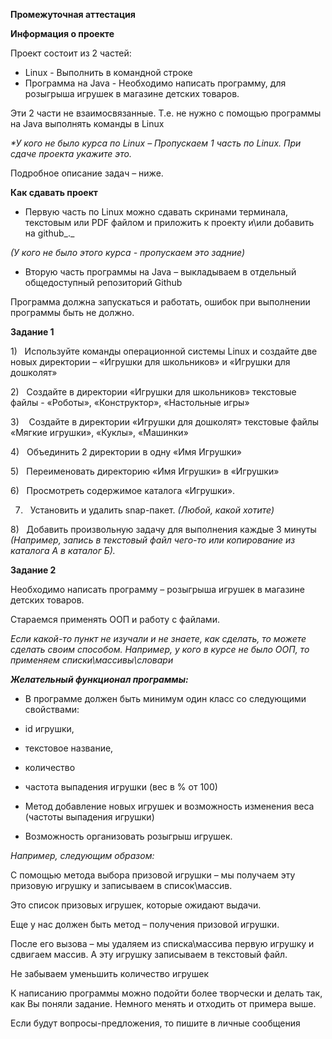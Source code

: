 **Промежуточная аттестация**

**Информация о проекте**

Проект состоит из 2 частей:

*   Linux - Выполнить в командной строке
*   Программа на Java - Необходимо написать программу, для розыгрыша игрушек в магазине детских товаров.

Эти 2 части не взаимосвязанные. Т.е. не нужно с помощью программы на Java выполнять команды в Linux

_\*У кого не было курса по Linux – Пропускаем 1 часть по Linux. При сдаче проекта укажите это._

Подробное описание задач – ниже.

**Как сдавать проект**

*   Первую часть по Linux можно сдавать скринами терминала, текстовым или PDF файлом и приложить к проекту и\\или добавить на github_._

_(У кого не было этого курса - пропускаем это задние)_

*   Вторую часть программы на Java – выкладываем в отдельный общедоступный репозиторий Github

Программа должна запускаться и работать, ошибок при выполнении программы быть не должно.

**Задание 1**

1)   Используйте команды операционной системы Linux и создайте две новых директории – «Игрушки для школьников» и «Игрушки для дошколят»

2)   Создайте в директории «Игрушки для школьников» текстовые файлы - «Роботы», «Конструктор», «Настольные игры»

3)    Создайте в директории «Игрушки для дошколят» текстовые файлы «Мягкие игрушки», «Куклы», «Машинки»

4)   Объединить 2 директории в одну «Имя Игрушки»

5)   Переименовать директорию «Имя Игрушки» в «Игрушки»

6)   Просмотреть содержимое каталога «Игрушки».

7)   Установить и удалить snap-пакет. _(Любой, какой хотите)_

8)   Добавить произвольную задачу для выполнения каждые 3 минуты _(Например, запись в текстовый файл чего-то или копирование из каталога А в каталог Б)._

**Задание 2**

Необходимо написать программу – розыгрыша игрушек в магазине детских товаров.

Стараемся применять ООП и работу с файлами.

_Если какой-то пункт не изучали и не знаете, как сделать, то можете сделать своим способом. Например, у кого в курсе не было ООП, то применяем списки\\массивы\\словари_

_**Желательный функционал программы:**_

*   В программе должен быть минимум один класс со следующими свойствами:
*   id игрушки,
*   текстовое название,
*   количество
*   частота выпадения игрушки (вес в % от 100)

*   Метод добавление новых игрушек и возможность изменения веса (частоты выпадения игрушки)
*   Возможность организовать розыгрыш игрушек.

_Например, следующим образом:_

С помощью метода выбора призовой игрушки – мы получаем эту призовую игрушку и записываем в список\\массив.

Это список призовых игрушек, которые ожидают выдачи.

Еще у нас должен быть метод – получения призовой игрушки.

После его вызова – мы удаляем из списка\\массива первую игрушку и сдвигаем массив. А эту игрушку записываем в текстовый файл.

Не забываем уменьшить количество игрушек

К написанию программы можно подойти более творчески и делать так, как Вы поняли задание. Немного менять и отходить от примера выше.

Если будут вопросы-предложения, то пишите в личные сообщения